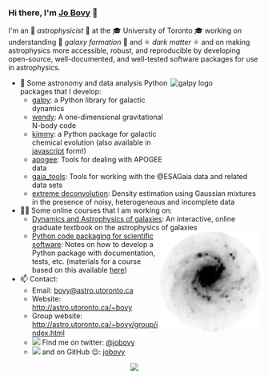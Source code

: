 ### Hi there, I'm [Jo Bovy](http://astro.utoronto.ca/~bovy) 👋

I'm an 🔭 _astrophysicist_ 🔭 at the 🎓 University of Toronto 🎓 working on understanding 🌌 _galaxy formation_ 🌌 and ⚛️ _dark matter_ ⚛️ and on making astrophysics more accessible, robust, and reproducible by developing open-source, well-documented, and well-tested software packages for use in astrophysics. 

<a href="http://www.galpy.org" target="_blank"><img align="right" src="https://galpy.readthedocs.io/en/latest/_static/galpy-logo-small.gif" alt="galpy logo" width=180px height=180px></a>

- 🔭 Some astronomy and data analysis Python packages that I develop:
  * [galpy](https://github.com/jobovy/galpy): a Python library for galactic dynamics
  * [wendy](https://github.com/jobovy/wendy): A one-dimensional gravitational N-body code
  * [kimmy](https://github.com/jobovy/kimmy): a Python package for galactic chemical evolution (also available in [javascript](https://github.com/jobovy/kimmy.js) form!)
  * [apogee](https://github.com/jobovy/apogee): Tools for dealing with APOGEE data
  * [gaia_tools](https://github.com/jobovy/gaia_tools): Tools for working with the @ESAGaia data and related data sets
  * [extreme deconvolution](https://github.com/jobovy/extreme-deconvolution): Density estimation using Gaussian mixtures in the presence of noisy, heterogeneous and incomplete data
- 👨‍🏫 Some online courses that I am working on:
  * [Dynamics and Astrophysics of galaxies](http://astro.utoronto.ca/~bovy/AST1420/notes-2019/index.html): An interactive, online graduate textbook on the astrophysics of galaxies
<a href="http://astro.utoronto.ca/~bovy/AST1420/notes-2019/index.html" target="_blank"><img align="right" src="https://github.com/jobovy/jobovy/raw/master/galaxy.png" alt="a galaxy" width=200px height=200px></a>  
  * [Python code packaging for scientific software](https://pythonpackaging.info): Notes on how to develop a Python package with documentation, tests, etc. (materials for a course based on this available [here](https://github.com/jobovy/code-packaging-minicourse))
- 📫 Contact:
  * Email: bovy@astro.utoronto.ca
  * Website: http://astro.utoronto.ca/~bovy
  * Group website: http://astro.utoronto.ca/~bovy/group/index.html
  * <img src="https://cdn.jsdelivr.net/npm/simple-icons@3.0.1/icons/twitter.svg" width=20px> Find me on twitter: [@jobovy](https://twitter.com/jobovy)
  * <img src="https://cdn.jsdelivr.net/npm/simple-icons@3.0.1/icons/github.svg" width=20px> and on GitHub 😉: [jobovy](https://github.com/jobovy)

<p align="center"><img src="https://github-readme-stats.vercel.app/api?username=jobovy&show_icons=true&hide=[%22contribs%22]"></p>
